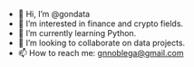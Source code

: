 - 👋 Hi, I’m @gondata
- 👀 I’m interested in finance and crypto fields.
- 🌱 I’m currently learning Python.
- 💞️ I’m looking to collaborate on data projects.
- 📫 How to reach me: gnnoblega@gmail.com

<!---
gondata/gondata is a ✨ special ✨ repository because its `README.md` (this file) appears on your GitHub profile.
You can click the Preview link to take a look at your changes.
--->
